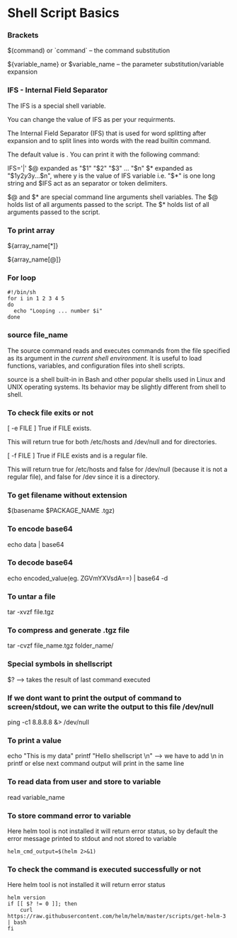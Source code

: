 # Shell Script Basics
### Brackets

$(command) or \`command\` – the command substitution

${variable_name} or $variable_name – the parameter substitution/variable expansion

### IFS - Internal Field Separator
The IFS is a special shell variable.

You can change the value of IFS as per your requirments.

The Internal Field Separator (IFS) that is used for word splitting after expansion and to split lines into words with the read builtin command.

The default value is <space><tab><newline>. You can print it with the following command:

IFS='|'
$@ expanded as "$1" "$2" "$3" ... "$n"
$* expanded as "$1y$2y$3y...$n", where y is the value of IFS variable i.e. "$*" is one long string and $IFS act as an separator or token delimiters.

$@ and $* are special command line arguments shell variables.
The $@ holds list of all arguments passed to the script.
The $* holds list of all arguments passed to the script.

### To print array
${array_name[*]}

${array_name[@]}

### For loop
```
#!/bin/sh
for i in 1 2 3 4 5
do
  echo "Looping ... number $i"
done
```

### source file_name
The source command reads and executes commands from the file specified as its argument in the *current shell environment.* It is useful to load functions, variables, and configuration files into shell scripts.

source is a shell built-in in Bash and other popular shells used in Linux and UNIX operating systems. Its behavior may be slightly different from shell to shell.

### To check file exits or not
[ -e FILE ] True if FILE exists.

This will return true for both /etc/hosts and /dev/null and for directories.

[ -f FILE ] True if FILE exists and is a regular file. 

This will return true for /etc/hosts and false for /dev/null (because it is not a regular file), and false for /dev since it is a directory.

### To get filename without extension
$(basename $PACKAGE_NAME .tgz)

### To encode base64
echo data | base64

### To decode base64
echo encoded_value(eg. ZGVmYXVsdA==) | base64 -d

### To untar a file
tar -xvzf file.tgz

### To compress and generate .tgz file
tar -cvzf file_name.tgz folder_name/

### Special symbols in shellscript
$? --> takes the result of last command executed

### If we dont want to print the output of command to screen/stdout, we can write the output to this file /dev/null
ping -c1 8.8.8.8 &> /dev/null

### To print a value
echo "This is my data"
printf "Hello shellscript \n" --> we have to add \n in printf or else next command output will print in the same line

### To read data from user and store to variable
read variable_name

### To store command error to variable
Here helm tool is not installed it will return error status, so by default the error message printed to stdout and not stored to variable
```
helm_cmd_output=$(helm 2>&1)
```

### To check the command is executed successfully or not
Here helm tool is not installed it will return error status
```
helm version
if [[ $? != 0 ]]; then
    curl https://raw.githubusercontent.com/helm/helm/master/scripts/get-helm-3 | bash
fi
```
